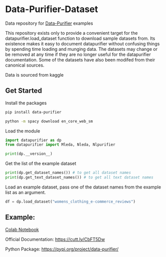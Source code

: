 # Data-Purifier-Dataset
Data repository for [Data-Purifier](https://pypi.org/project/data-purifier/) examples

This repository exists only to provide a convenient target for the datapurifier.load_dataset function to download sample datasets from. Its existence makes it easy to document datapurifier without confusing things by spending time loading and munging data. The datasets may change or be removed at any time if they are no longer useful for the datapurifier documentation. Some of the datasets have also been modifed from their canonical sources.

Data is sourced from kaggle 

## Get Started

Install the packages

```bash
pip install data-purifier
```

```bash
python -m spacy download en_core_web_sm
```

Load the module
```python
import datapurifier as dp
from datapurifier import Mleda, Nleda, Nlpurifier

print(dp.__version__)
```

Get the list of the example dataset  
```python
print(dp.get_dataset_names()) # to get all dataset names
print(dp.get_text_dataset_names()) # to get all text dataset names
```

Load an example dataset, pass one of the dataset names from the example list as an argument.
```python
df = dp.load_dataset("womens_clothing_e-commerce_reviews")
```


## Example: 
[Colab Notebook](https://colab.research.google.com/drive/1J932G1uzqxUHCMwk2gtbuMQohYZsze8U?usp=sharing)

Official Documentation: https://cutt.ly/CbFT5Dw

Python Package: https://pypi.org/project/data-purifier/
